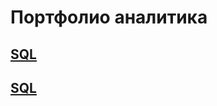 # Портфолио аналитика

## [SQL](https://github.com/Dariya1105/portfolio/tree/main/sql) 
## [SQL](https://github.com/Dariya1105/portfolio/tree/main/sql)
